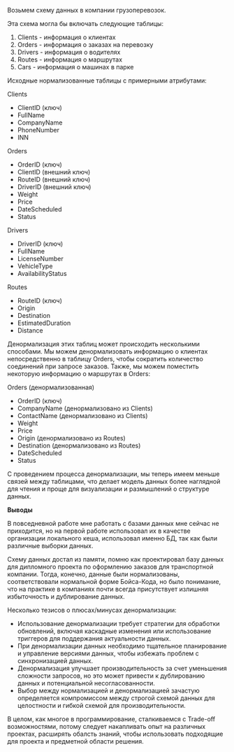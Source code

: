 Возьмем схему данных в компании грузоперевозок.

Эта схема могла бы включать следующие таблицы:

1. Clients - информация о клиентах
2. Orders - информация о заказах на перевозку
3. Drivers - информация о водителях
4. Routes - информация о маршрутах
5. Cars - информация о машинах в парке

Исходные нормализованные таблицы с примерными атрибутами:

Clients
- ClientID (ключ)
- FullName
- CompanyName
- PhoneNumber
- INN

Orders
- OrderID (ключ)
- ClientID (внешний ключ)
- RouteID (внешний ключ)
- DriverID (внешний ключ)
- Weight
- Price
- DateScheduled
- Status

Drivers
- DriverID (ключ)
- FullName
- LicenseNumber
- VehicleType
- AvailabilityStatus

Routes
- RouteID (ключ)
- Origin
- Destination
- EstimatedDuration
- Distance

Денормализация этих таблиц может происходить несколькими способами. Мы можем денормализовать информацию о клиентах непосредственно в таблицу Orders, чтобы сократить количество соединений при запросе заказов. Также, мы можем поместить некоторую информацию о маршрутах в Orders:

Orders (денормализованная)
- OrderID (ключ)
- CompanyName (денормализовано из Clients)
- ContactName (денормализовано из Clients)
- Weight
- Price
- Origin (денормализовано из Routes)
- Destination (денормализовано из Routes)
- DateScheduled
- Status

С проведением процесса денормализации, мы теперь имеем меньше связей между таблицами, что делает модель данных более наглядной для чтения и проще для визуализации и размышлений о структуре данных. 

**Выводы**

В повседневной работе мне работать с базами данных мне сейчас не приходится, но на первой работе использовал их в качестве организации локального кеша, использовал именно БД, так как были различные выборки данных.

Схему данных достал из памяти, помню как проектировал базу данных для дипломного проекта по оформлению заказов для транспортной компании. Тогда, конечно, данные были нормализованы, соответствовали нормальной форме Бойса-Кода, но было понимание, что на практике в компаниях почти всегда присутствует излишняя избыточность и дублирование данных.

Несколько тезисов о плюсах/минусах денормализации:
- Использование денормализации требует стратегии для обработки обновлений, включая каскадные изменения или использование триггеров для поддержания актуальности данных.
- При денормализации данных необходимо тщательное планирование и управление версиями данных, чтобы избежать проблем с синхронизацией данных.
- Денормализация улучшает производительность за счет уменьшения сложности запросов, но это может привести к дублированию данных и потенциальной несогласованности.
- Выбор между нормализацией и денормализацией зачастую определяется компромиссом между строгой схемой данных для целостности и гибкой схемой для производительности.

В целом, как многое в программирование, сталкиваемся с Trade-off возможностями, потому следует накапливать опыт на различных проектах, расширять обалсть знаний, чтобы использовать подходящие для проекта и предметной области решения. 